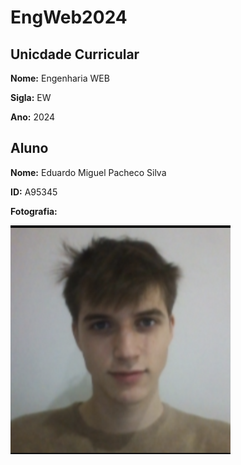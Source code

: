 # EngWeb2024

## Unicdade Curricular

**Nome:** Engenharia WEB 

**Sigla:** EW

**Ano:** 2024

## Aluno

**Nome:** Eduardo Miguel Pacheco Silva

**ID:** A95345

**Fotografia:**

![Fotografia](./me.png)
